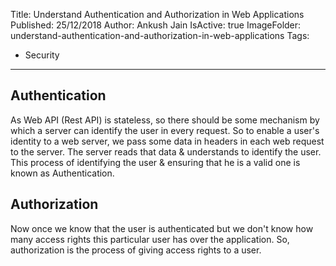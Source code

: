 Title: Understand Authentication and Authorization in Web Applications
Published: 25/12/2018
Author: Ankush Jain
IsActive: true
ImageFolder: understand-authentication-and-authorization-in-web-applications
Tags:
  - Security
---
## Authentication
As Web API (Rest API) is stateless, so there should be some mechanism by which a server can identify the user in every request. So to enable a user's identity to a web server, we pass some data in headers in each web request to the server. The server reads that data & understands to identify the user. This process of identifying the user & ensuring that he is a valid one is known as Authentication. 

## Authorization
Now once we know that the user is authenticated but we don't know how many access rights this particular user has over the application. So, authorization is the process of giving access rights to a user.
